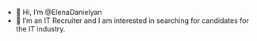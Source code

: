 - 👋 Hi, I’m @ElenaDanielyan
- 👀 I’m an IT Recruiter and I am interested in searching for candidates for the IT industry.

